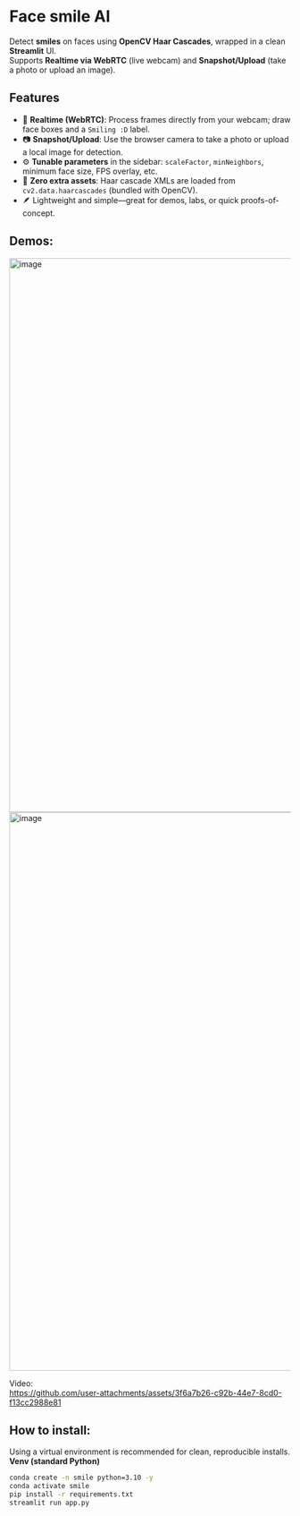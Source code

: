 # Face smile AI

Detect **smiles** on faces using **OpenCV Haar Cascades**, wrapped in a clean **Streamlit** UI.  
Supports **Realtime via WebRTC** (live webcam) and **Snapshot/Upload** (take a photo or upload an image).

## Features

- 🔴 **Realtime (WebRTC)**: Process frames directly from your webcam; draw face boxes and a `Smiling :D` label.
- 📷 **Snapshot/Upload**: Use the browser camera to take a photo or upload a local image for detection.
- ⚙️ **Tunable parameters** in the sidebar: `scaleFactor`, `minNeighbors`, minimum face size, FPS overlay, etc.
- 🧱 **Zero extra assets**: Haar cascade XMLs are loaded from `cv2.data.haarcascades` (bundled with OpenCV).
- 🪶 Lightweight and simple—great for demos, labs, or quick proofs-of-concept.

## Demos:

<img width="1919" height="990" alt="image" src="https://github.com/user-attachments/assets/65c6c208-5d6a-4fed-83ac-f00a5ccfb196" />
<img width="1919" height="998" alt="image" src="https://github.com/user-attachments/assets/e980ff72-9216-43c0-af92-b73026276ef0" />  

Video:  
https://github.com/user-attachments/assets/3f6a7b26-c92b-44e7-8cd0-f13cc2988e81


## How to install:
Using a virtual environment is recommended for clean, reproducible installs.
**Venv (standard Python)**
```bash
conda create -n smile python=3.10 -y
conda activate smile
pip install -r requirements.txt
streamlit run app.py
```

